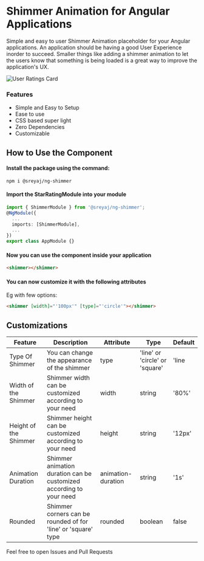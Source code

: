 # Shimmer Animation for Angular Applications

Simple and easy to user Shimmer Animation placeholder for your Angular applications. An application should be having a good User Experience inorder to succeed. Smaller things like adding a shimmer animation to let the users know that something is being loaded is a great way to improve the application's UX.

![User Ratings Card](https://raw.githubusercontent.com/adisreyaj/angular-shimmer-effect/master/src/assets/shimmer.gif)

### Features

- Simple and Easy to Setup
- Ease to use
- CSS based super light
- Zero Dependencies
- Customizable

## How to Use the Component

#### Install the package using the command:

```
npm i @sreyaj/ng-shimmer
```

#### Import the StarRatingModule into your module

```ts
import { ShimmerModule } from '@sreyaj/ng-shimmer';
@NgModule({
  ...
  imports: [ShimmerModule],
  ...
})
export class AppModule {}
```

#### Now you can use the component inside your application

```html
<shimmer></shimmer>
```

#### You can now customize it with the following attributes

Eg with few options:

```html
<shimmer [width]="'100px'" [type]="'circle'"></shimmer>
```

## Customizations

| Feature               | Description                                                   | Attribute | Type                           | Default |
| --------------------- | ------------------------------------------------------------- | --------- | ------------------------------ | ------- |
| Type Of Shimmer       | You can change the appearance of the shimmer                  | type      | 'line' or 'circle' or 'square' | 'line   |
| Width of the Shimmer  | Shimmer width can be customized according to your need        | width     | string                         | '80%'   |
| Height of the Shimmer | Shimmer height can be customized according to your need       | height    | string                         | '12px'  |
| Animation Duration    | Shimmer animation duration can be customized according to your need       | animation-duration   | string  | '1s'    |
| Rounded               | Shimmer corners can be rounded of for 'line' or 'square' type | rounded   | boolean                        | false   |

Feel free to open Issues and Pull Requests

